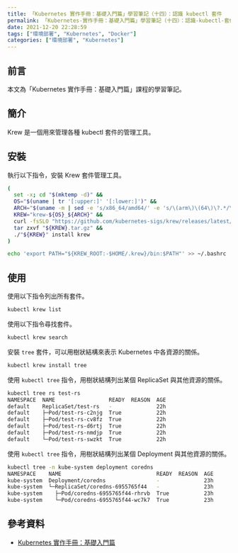 ```yaml
---
title: 「Kubernetes 實作手冊：基礎入門篇」學習筆記（十四）：認識 kubectl 套件
permalink: 「Kubernetes-實作手冊：基礎入門篇」學習筆記（十四）：認識-kubectl-套件
date: 2021-12-20 22:28:59
tags: ["環境部署", "Kubernetes", "Docker"]
categories: ["環境部署", "Kubernetes"]
---
```


## 前言

本文為「Kubernetes 實作手冊：基礎入門篇」課程的學習筆記。

## 簡介

Krew 是一個用來管理各種 kubectl 套件的管理工具。

## 安裝

執行以下指令，安裝 Krew 套件管理工具。

```BASH
(
  set -x; cd "$(mktemp -d)" &&
  OS="$(uname | tr '[:upper:]' '[:lower:]')" &&
  ARCH="$(uname -m | sed -e 's/x86_64/amd64/' -e 's/\(arm\)\(64\)\?.*/\1\2/' -e 's/aarch64$/arm64/')" &&
  KREW="krew-${OS}_${ARCH}" &&
  curl -fsSLO "https://github.com/kubernetes-sigs/krew/releases/latest/download/${KREW}.tar.gz" &&
  tar zxvf "${KREW}.tar.gz" &&
  ./"${KREW}" install krew
)

echo 'export PATH="${KREW_ROOT:-$HOME/.krew}/bin:$PATH"' >> ~/.bashrc
```

## 使用

使用以下指令列出所有套件。

```BASH
kubectl krew list
```

使用以下指令尋找套件。

```BASH
kubectl krew search
```

安裝 `tree` 套件，可以用樹狀結構來表示 Kubernetes 中各資源的關係。

```BASH
kubectl krew install tree
```

使用 `kubectl tree` 指令，用樹狀結構列出某個 ReplicaSet 與其他資源的關係。

```BASH
kubectl tree rs test-rs
NAMESPACE  NAME                 READY  REASON  AGE
default    ReplicaSet/test-rs   -              22h
default    ├─Pod/test-rs-c2njg  True           22h
default    ├─Pod/test-rs-cv8fz  True           22h
default    ├─Pod/test-rs-d6rtj  True           22h
default    ├─Pod/test-rs-nmdjp  True           22h
default    └─Pod/test-rs-swzkt  True           22h
```

使用 `kubectl tree` 指令，用樹狀結構列出某個 Deployment 與其他資源的關係。

```BASH
kubectl tree -n kube-system deployment coredns
NAMESPACE    NAME                              READY  REASON  AGE
kube-system  Deployment/coredns                -              23h
kube-system  └─ReplicaSet/coredns-6955765f44   -              23h
kube-system    ├─Pod/coredns-6955765f44-rhrvb  True           23h
kube-system    └─Pod/coredns-6955765f44-wc7k7  True           23h
```

## 參考資料

- [Kubernetes 實作手冊：基礎入門篇](https://hiskio.com/courses/349/about)
